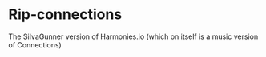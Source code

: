 # Rip-connections
The SiIvaGunner version of Harmonies.io (which on itself is a music version of Connections)
